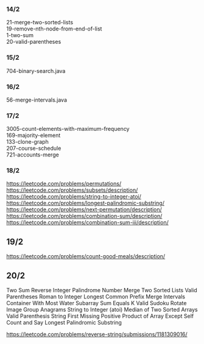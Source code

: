 ### 14/2
21-merge-two-sorted-lists <br>
19-remove-nth-node-from-end-of-list <br>
1-two-sum <br>
20-valid-parentheses <br>
### 15/2
704-binary-search.java
### 16/2
56-merge-intervals.java
### 17/2
3005-count-elements-with-maximum-frequency <br>
169-majority-element <br>
133-clone-graph <br>
207-course-schedule <br>
721-accounts-merge <br>
### 18/2
https://leetcode.com/problems/permutations/ <br>
https://leetcode.com/problems/subsets/description/ <br>
https://leetcode.com/problems/string-to-integer-atoi/ <br>
https://leetcode.com/problems/longest-palindromic-substring/ <br>
https://leetcode.com/problems/next-permutation/description/ <br>
https://leetcode.com/problems/combination-sum/description/ <br>
https://leetcode.com/problems/combination-sum-iii/description/ <br>

## 19/2
https://leetcode.com/problems/count-good-meals/description/

## 20/2
Two Sum
Reverse Integer
Palindrome Number
Merge Two Sorted Lists
Valid Parentheses
Roman to Integer
Longest Common Prefix
Merge Intervals
Container With Most Water
Subarray Sum Equals K
Valid Sudoku
Rotate Image
Group Anagrams
String to Integer (atoi)
Median of Two Sorted Arrays
Valid Parenthesis String
First Missing Positive
Product of Array Except Self
Count and Say
Longest Palindromic Substring

https://leetcode.com/problems/reverse-string/submissions/1181309016/ <br>
